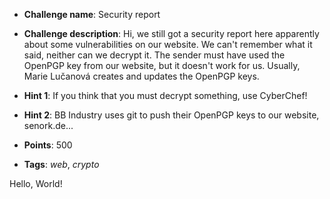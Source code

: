 * **Challenge name**: Security report

* **Challenge description**: Hi, we still got a security report here apparently about some vulnerabilities on our website. We can't remember what it said, neither can we decrypt it. The sender must have used the OpenPGP key from our website, but it doesn't work for us. Usually, Marie Lučanová creates and updates the OpenPGP keys.

* **Hint 1**: If you think that you must decrypt something, use CyberChef!

* **Hint 2**: BB Industry uses git to push their OpenPGP keys to our website, senork.de...

* **Points**: 500
* **Tags**: *web*, *crypto*

Hello, World!